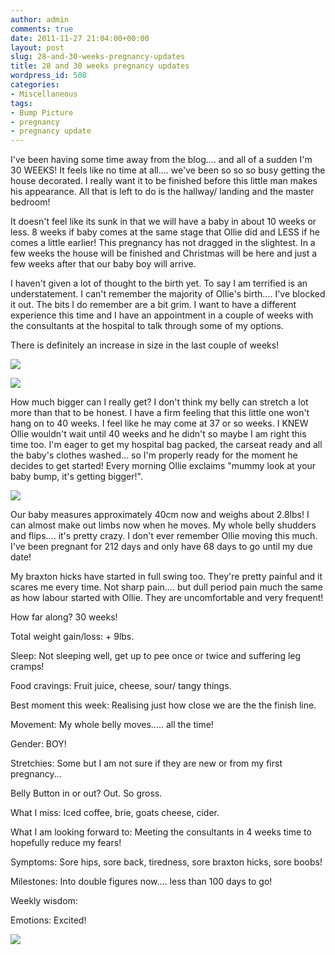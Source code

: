 ```yaml
---
author: admin
comments: true
date: 2011-11-27 21:04:00+00:00
layout: post
slug: 28-and-30-weeks-pregnancy-updates
title: 28 and 30 weeks pregnancy updates
wordpress_id: 508
categories:
- Miscellaneous
tags:
- Bump Picture
- pregnancy
- pregnancy update
---
```


I've been having some time away from the blog.... and all of a sudden I'm 30 WEEKS!  It feels like no time at all.... we've been so so so busy getting the house decorated.  I really want it to be finished before this little man makes his appearance.  All that is left to do is the hallway/ landing and the master bedroom!   
  
It doesn't feel like its sunk in that we will have a baby in about 10 weeks or less.  8 weeks if baby comes at the same stage that Ollie did and LESS if he comes a little earlier!  This pregnancy has not dragged in the slightest.  In a few weeks the house will be finished and Christmas will be here and just a few weeks after that our baby boy will arrive.  
  
I haven't given a lot of thought to the birth yet.  To say I am terrified is an understatement.  I can't remember the majority of Ollie's birth.... I've blocked it out.  The bits I do remember are a bit grim.  I want to have a different experience this time and I have an appointment in a couple of weeks with the consultants at the hospital to talk through some of my options.  
  
There is definitely an increase in size in the last couple of weeks!  
  


[![](http://www.outmumbered.com/wp-content/uploads/2012/07/28weeks2.jpg?w=200)](http://www.outmumbered.com/wp-content/uploads/2012/07/28weeks2.jpg)

  


[![](http://outmumbered1.files.wordpress.com/2011/11/30weeks2.jpg?w=200)](http://outmumbered1.files.wordpress.com/2011/11/30weeks2.jpg)

  


How much bigger can I really get?  I don't think my belly can stretch a lot more than that to be honest.  I have a firm feeling that this little one won't hang on to 40 weeks.  I feel like he may come at 37 or so weeks.  I KNEW Ollie wouldn't wait until 40 weeks and he didn't so maybe I am right this time too.  I'm eager to get my hospital bag packed, the carseat ready and all the baby's clothes washed... so I'm properly ready for the moment he decides to get started!  Every morning Ollie exclaims "mummy look at your baby bump, it's getting bigger!".

  


[![](http://www.babycentre.co.uk/i/fetal_development/week30/index.jpg)](http://www.babycentre.co.uk/i/fetal_development/week30/index.jpg)

Our baby measures approximately 40cm now and weighs about 2.8lbs!  I can almost make out limbs now when he moves.  My whole belly shudders and flips.... it's pretty crazy.  I don't ever remember Ollie moving this much.  I've been pregnant for 212 days and only have 68 days to go until my due date!

  


My braxton hicks have started in full swing too.  They're pretty painful and it scares me every time.  Not sharp pain.... but dull period pain much the same as how labour started with Ollie.  They are uncomfortable and very frequent!

  


How far along? 30 weeks!

Total weight gain/loss: + 9lbs.

Sleep: Not sleeping well, get up to pee once or twice and suffering leg cramps!

Food cravings: Fruit juice, cheese, sour/ tangy things.

Best moment this week: Realising just how close we are the the finish line.

Movement: My whole belly moves..... all the time!

Gender: BOY!

Stretchies: Some but I am not sure if they are new or from my first pregnancy...

Belly Button in or out? Out. So gross.

What I miss: Iced coffee, brie, goats cheese, cider.

What I am looking forward to: Meeting the consultants in 4 weeks time to hopefully reduce my fears!

Symptoms: Sore hips, sore back, tiredness, sore braxton hicks, sore boobs!

Milestones: Into double figures now.... less than 100 days to go!

Weekly wisdom:

Emotions: Excited!

  


  


  


  


  


![](https://blogger.googleusercontent.com/tracker/251139911615938991-1587249017525498374?l=www.outmumbered.com)
